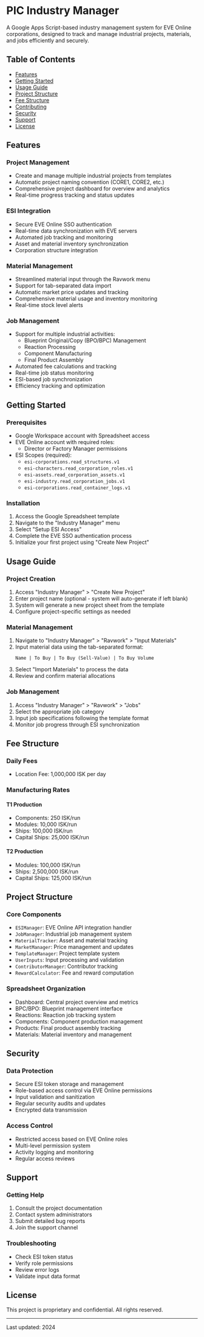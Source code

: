 # PIC Industry Manager

A Google Apps Script-based industry management system for EVE Online corporations, designed to track and manage industrial projects, materials, and jobs efficiently and securely.

## Table of Contents
- [Features](#features)
- [Getting Started](#getting-started)
- [Usage Guide](#usage-guide)
- [Project Structure](#project-structure)
- [Fee Structure](#fee-structure)
- [Contributing](#contributing)
- [Security](#security)
- [Support](#support)
- [License](#license)

## Features

### Project Management
- Create and manage multiple industrial projects from templates
- Automatic project naming convention (CORE1, CORE2, etc.)
- Comprehensive project dashboard for overview and analytics
- Real-time progress tracking and status updates

### ESI Integration
- Secure EVE Online SSO authentication
- Real-time data synchronization with EVE servers
- Automated job tracking and monitoring
- Asset and material inventory synchronization
- Corporation structure integration

### Material Management
- Streamlined material input through the Ravwork menu
- Support for tab-separated data import
- Automatic market price updates and tracking
- Comprehensive material usage and inventory monitoring
- Real-time stock level alerts

### Job Management
- Support for multiple industrial activities:
  - Blueprint Original/Copy (BPO/BPC) Management
  - Reaction Processing
  - Component Manufacturing
  - Final Product Assembly
- Automated fee calculations and tracking
- Real-time job status monitoring
- ESI-based job synchronization
- Efficiency tracking and optimization

## Getting Started

### Prerequisites
- Google Workspace account with Spreadsheet access
- EVE Online account with required roles:
  - Director or Factory Manager permissions
- ESI Scopes (required):
  - `esi-corporations.read_structures.v1`
  - `esi-characters.read_corporation_roles.v1`
  - `esi-assets.read_corporation_assets.v1`
  - `esi-industry.read_corporation_jobs.v1`
  - `esi-corporations.read_container_logs.v1`

### Installation
1. Access the Google Spreadsheet template
2. Navigate to the "Industry Manager" menu
3. Select "Setup ESI Access"
4. Complete the EVE SSO authentication process
5. Initialize your first project using "Create New Project"

## Usage Guide

### Project Creation
1. Access "Industry Manager" > "Create New Project"
2. Enter project name (optional - system will auto-generate if left blank)
3. System will generate a new project sheet from the template
4. Configure project-specific settings as needed

### Material Management
1. Navigate to "Industry Manager" > "Ravwork" > "Input Materials"
2. Input material data using the tab-separated format:
   ```
   Name | To Buy | To Buy (Sell-Value) | To Buy Volume
   ```
3. Select "Import Materials" to process the data
4. Review and confirm material allocations

### Job Management
1. Access "Industry Manager" > "Ravwork" > "Jobs"
2. Select the appropriate job category
3. Input job specifications following the template format
4. Monitor job progress through ESI synchronization

## Fee Structure

### Daily Fees
- Location Fee: 1,000,000 ISK per day

### Manufacturing Rates
#### T1 Production
- Components: 250 ISK/run
- Modules: 10,000 ISK/run
- Ships: 100,000 ISK/run
- Capital Ships: 25,000 ISK/run

#### T2 Production
- Modules: 100,000 ISK/run
- Ships: 2,500,000 ISK/run
- Capital Ships: 125,000 ISK/run

## Project Structure

### Core Components
- `ESIManager`: EVE Online API integration handler
- `JobManager`: Industrial job management system
- `MaterialTracker`: Asset and material tracking
- `MarketManager`: Price management and updates
- `TemplateManager`: Project template system
- `UserInputs`: Input processing and validation
- `ContributorManager`: Contributor tracking
- `RewardCalculator`: Fee and reward computation

### Spreadsheet Organization
- Dashboard: Central project overview and metrics
- BPC/BPO: Blueprint management interface
- Reactions: Reaction job tracking system
- Components: Component production management
- Products: Final product assembly tracking
- Materials: Material inventory and management

## Security

### Data Protection
- Secure ESI token storage and management
- Role-based access control via EVE Online permissions
- Input validation and sanitization
- Regular security audits and updates
- Encrypted data transmission

### Access Control
- Restricted access based on EVE Online roles
- Multi-level permission system
- Activity logging and monitoring
- Regular access reviews

## Support

### Getting Help
1. Consult the project documentation
2. Contact system administrators
3. Submit detailed bug reports
4. Join the support channel

### Troubleshooting
- Check ESI token status
- Verify role permissions
- Review error logs
- Validate input data format

## License
This project is proprietary and confidential.
All rights reserved.

---
Last updated: 2024 